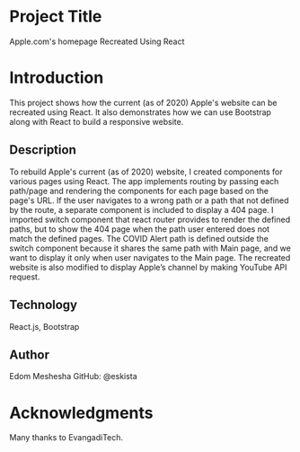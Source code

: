 # Project Title

Apple.com's homepage Recreated Using React

# Introduction

This project shows how the current (as of 2020) Apple's website can be recreated using React. It also demonstrates how we can use Bootstrap along with React to build a responsive website.

## Description

To rebuild Apple's current (as of 2020) website, I created components for various pages using React. The app implements routing by passing each path/page and rendering the components for each page based on the page's URL. If the user navigates to a wrong path or a path that not defined by the route, a separate component is included to display a 404 page. I imported switch component that react router provides to render the defined paths, but to show the 404 page when the path user entered does not match the defined pages. The COVID Alert path is defined outside the switch component because it shares the same path with Main page, and we want to display it only when user navigates to the Main page. The recreated website is also modified to display Apple’s channel by making YouTube API request.

## Technology

React.js, Bootstrap

## Author

Edom Meshesha
GitHub: @eskista

# Acknowledgments

Many thanks to EvangadiTech.

